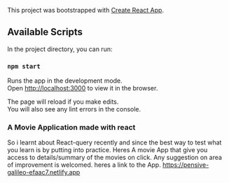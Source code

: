 This project was bootstrapped with [Create React App](https://github.com/facebook/create-react-app).

## Available Scripts

In the project directory, you can run:

### `npm start`

Runs the app in the development mode.<br />
Open [http://localhost:3000](http://localhost:3000) to view it in the browser.

The page will reload if you make edits.<br />
You will also see any lint errors in the console.

### A Movie Application made with react

So i learnt about React-query recently and since the best way to test what you learn is by putting into practice.
Heres A movie App that give you access to details/summary of the movies on click.
Any suggestion on area of improvement is welcomed.
heres a link to the App. https://pensive-galileo-efaac7.netlify.app

